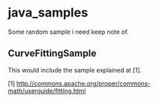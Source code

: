 java_samples
============

Some random sample i need keep note of.

CurveFittingSample
------------------

This would include the sample explained at [1].

[1] http://commons.apache.org/proper/commons-math/userguide/fitting.html
